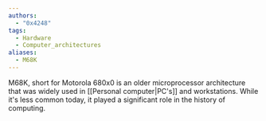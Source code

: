 ```yaml
---
authors: 
  - "0x4248"
tags:
  - Hardware
  - Computer_architectures
aliases:
  - M68K
---
```

M68K, short for Motorola 680x0 is an older microprocessor architecture that was widely used in [[Personal computer|PC's]] and workstations. While it's less common today, it played a significant role in the history of computing.